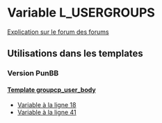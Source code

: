 # Variable L_USERGROUPS
[Explication sur le forum des forums](http://forum.forumactif.com/t294113-listing-des-variables#L_USERGROUPS)

## Utilisations dans les templates

### Version PunBB

#### [Template groupcp_user_body](punbb/groupcp_user_body.md)
* [Variable à la ligne 18](../punbb/groupcp_user_body.tpl#L18)
* [Variable à la ligne 41](../punbb/groupcp_user_body.tpl#L41)